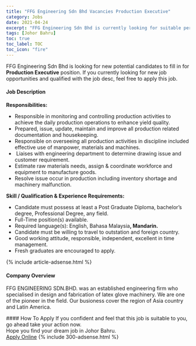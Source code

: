 ```yaml
---
title: "FFG Engineering Sdn Bhd Vacancies Production Executive" 
category: Jobs 
date: 2021-04-24 
excerpt: "FFG Engineering Sdn Bhd is currently looking for suitable person to fill in the Production Executive which based in Johor Bahru" 
tags: [Johor Bahru] 
toc: true 
toc_label: TOC 
toc_icon: "fire" 
--- 
```


<p>FFG Engineering Sdn Bhd is looking for new potential candidates to fill in for <b>Production Executive</b> position. If you currently looking for new job opportunities and qualified with the job desc, feel free to apply this job.
</p><div><div><h4>Job Description</h4></div><div><div><span><div><p><strong>Responsibilities:</strong></p><ul><li><span>Responsible in monitoring and controlling production activities to achieve the daily production operations to enhance yield quality.</span></li><li>Prepared, issue, update, maintain and improve all production related documentation and housekeeping.</li><li>Responsible on overseeing all production activities in discipline included effective use of manpower, materials and machines.</li><li>&#160;Liaises with engineering department to determine drawing issue and customer requirement.</li><li>Estimate raw materials needs, assign &amp; coordinate workforce and equipment to manufacture goods.</li><li>Resolve issue occur in production including inventory shortage and machinery malfunction.</li></ul><p><strong>Skill / Qualification &amp; Experience Requirements:</strong></p><ul><li><span>Candidate must possess at least a Post Graduate Diploma, bachelor&#8217;s degree, Professional Degree, any field.</span></li><li><span>Full-Time position(s) available.</span></li><li>Required language(s): English, Bahasa Malaysia<strong>, Mandarin.</strong></li><li>Candidate must be willing to travel to outstation and foreign country.</li><li>Good working attitude, responsible, independent, excellent in time management.</li><li>Fresh graduates are encouraged to apply.</li></ul></div></span></div></div></div> 
{% include article-adsense.html %} 
<div><div><h4>Company Overview</h4></div><div><div><span><div><p>FFG ENGINEERING SDN.BHD. was an established engineering firm who specialised in&#160;design and fabrication of latex glove machinery. We are one of the pioneer in the field. Our busioness&#160;cover the region of Asia country and Latin America.</p></div></span></div></div></div> 
#### How To Apply 
If you confident and feel that this job is suitable to you, go ahead take your action now. <br/> 
Hope you find your dream job in Johor Bahru. <br/> 
<a href="https://www.jobstreet.com.my/en/job/production-executive-4546876?jobId=jobstreet-my-job-4546876&" class="btn btn--info" target="_blank" rel="nofollow noopenner">Apply Online</a> 
{% include 300-adsense.html %} 